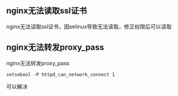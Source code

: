## nginx无法读取ssl证书

nginx无法读取ssl证书，因selinux导致无法读取，修正权限后可以读取

## nginx无法转发proxy_pass

nginx无法转发proxy_pass

```text-plain
setsebool -P httpd_can_network_connect 1
```

可以解决